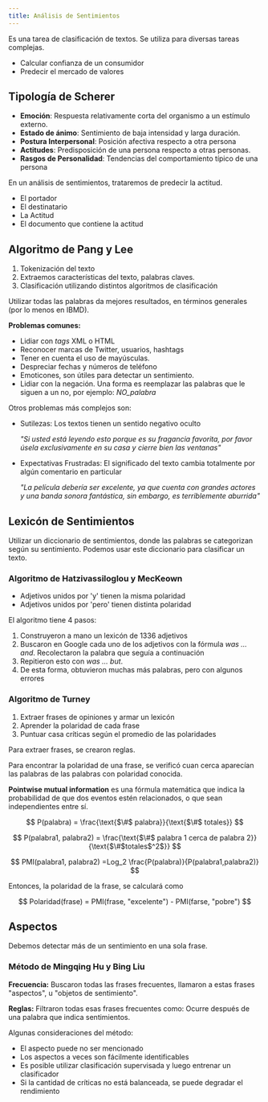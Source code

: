 ```yaml
---
title: Análisis de Sentimientos
---
```


Es una tarea de clasificación de textos. Se utiliza para diversas tareas complejas.

- Calcular confianza de un consumidor
- Predecir el mercado de valores

## Tipología de Scherer

- **Emoción**: Respuesta relativamente corta del organismo a un estímulo externo.
- **Estado de ánimo**: Sentimiento de baja intensidad y larga duración.
- **Postura Interpersonal**: Posición afectiva respecto a otra persona
- **Actitudes**: Predisposición de una persona respecto a otras personas.
- **Rasgos de Personalidad**: Tendencias del comportamiento típico de una persona

En un análisis de sentimientos, trataremos de predecir la actitud.

- El portador
- El destinatario
- La Actitud
- El documento que contiene la actitud

## Algoritmo de Pang y Lee

1. Tokenización del texto
2. Extraemos características del texto, palabras claves.
3. Clasificación utilizando distintos algoritmos de clasificación

Utilizar todas las palabras da mejores resultados, en términos generales (por lo menos en IBMD).

**Problemas comunes:**

- Lidiar con *tags* XML o HTML
- Reconocer marcas de Twitter, usuarios, hashtags
- Tener en cuenta el uso de mayúsculas.
- Despreciar fechas y números de teléfono
- Emoticones, son útiles para detectar un sentimiento.
- Lidiar con la negación. Una forma es reemplazar las palabras que le siguen a un no, por ejemplo: *NO_palabra*

Otros problemas más complejos son:

- Sutilezas: Los textos tienen un sentido negativo oculto

	*"Si usted está leyendo esto porque es su fragancia favorita, por favor úsela exclusivamente en su casa y cierre bien las ventanas"*

- Expectativas Frustradas: El significado del texto cambia totalmente por algún comentario en particular

	*"La película debería ser excelente, ya que cuenta con grandes actores y una banda sonora fantástica, sin embargo, es terriblemente aburrida"*

## Lexicón de Sentimientos

Utilizar un diccionario de sentimientos, donde las palabras se categorizan según su sentimiento. Podemos usar este diccionario para clasificar un texto.

### Algoritmo de Hatzivassiloglou y MecKeown

- Adjetivos unidos por 'y' tienen la misma polaridad
- Adjetivos unidos por 'pero' tienen distinta polaridad

El algoritmo tiene 4 pasos:

1. Construyeron a mano un lexicón de 1336 adjetivos
2. Buscaron en Google cada uno de los adjetivos con la fórmula *was … and*. Recolectaron la palabra que seguía a continuación
3. Repitieron esto con *was … but*.
4. De esta forma, obtuvieron muchas más palabras, pero con algunos errores

### Algoritmo de Turney

1. Extraer frases de opiniones y armar un lexicón
2. Aprender la polaridad de cada frase
3. Puntuar casa críticas según el promedio de las polaridades

Para extraer frases, se crearon reglas.

Para encontrar la polaridad de una frase, se verificó cuan cerca aparecían las palabras de las palabras con polaridad conocida.

**Pointwise mutual information** es una fórmula matemática que indica la probabilidad de que dos eventos estén relacionados, o que sean independientes entre sí.

$$
P(palabra) = \frac{\text{$\#$ palabra}}{\text{$\#$ totales}}
$$

$$
P(palabra1, palabra2) = \frac{\text{$\#$ palabra 1 cerca de palabra 2}}{\text{$\#$totales$^2$}}
$$

$$
PMI(palabra1, palabra2) =Log_2 \frac{P(palabra)}{P(palabra1,palabra2)}
$$

Entonces, la polaridad de la frase, se calculará como

$$
Polaridad(frase) = PMI(frase, "excelente") - PMI(farse, "pobre")
$$

## Aspectos

Debemos detectar más de un sentimiento en una sola frase.

### Método de Mingqing Hu y Bing Liu

**Frecuencia:** Buscaron todas las frases frecuentes, llamaron a estas frases "aspectos", u "objetos de sentimiento".

**Reglas:** Filtraron todas esas frases frecuentes como: Ocurre después de una palabra que indica sentimientos.

Algunas consideraciones del método:

- El aspecto puede no ser mencionado
- Los aspectos a veces son fácilmente identificables
- Es posible utilizar clasificación supervisada y luego entrenar un clasificador
- Si la cantidad de críticas no está balanceada, se puede degradar el rendimiento
